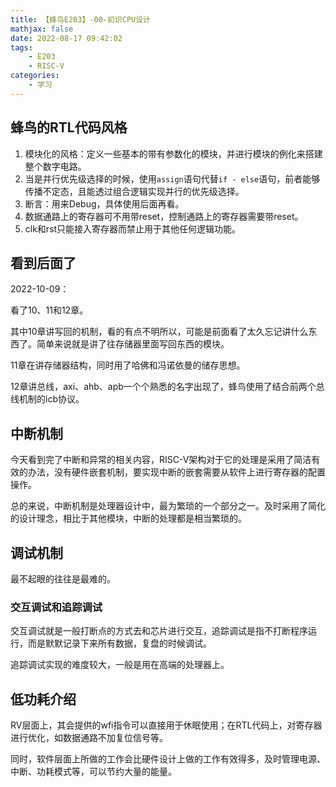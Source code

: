```yaml
---
title: 【蜂鸟E203】-00-初识CPU设计
mathjax: false
date: 2022-08-17 09:42:02
tags:
    - E203
    - RISC-V
categories:
    - 学习
---
```


## 蜂鸟的RTL代码风格

1. 模块化的风格：定义一些基本的带有参数化的模块，并进行模块的例化来搭建整个数字电路。
2. 当是并行优先级选择的时候，使用`assign`语句代替`if - else`语句，前者能够传播不定态，且能透过组合逻辑实现并行的优先级选择。
3. 断言：用来Debug，具体使用后面再看。
4. 数据通路上的寄存器可不用带reset，控制通路上的寄存器需要带reset。
5. clk和rst只能接入寄存器而禁止用于其他任何逻辑功能。

## 看到后面了

2022-10-09：

看了10、11和12章。

其中10章讲写回的机制，看的有点不明所以，可能是前面看了太久忘记讲什么东西了。简单来说就是讲了往存储器里面写回东西的模块。

11章在讲存储器结构，同时用了哈佛和冯诺依曼的储存思想。

12章讲总线，axi、ahb、apb一个个熟悉的名字出现了，蜂鸟使用了结合前两个总线机制的icb协议。

## 中断机制

今天看到完了中断和异常的相关内容，RISC-V架构对于它的处理是采用了简洁有效的办法，没有硬件嵌套机制，要实现中断的嵌套需要从软件上进行寄存器的配置操作。

总的来说，中断机制是处理器设计中，最为繁琐的一个部分之一。及时采用了简化的设计理念，相比于其他模块，中断的处理都是相当繁琐的。

## 调试机制

最不起眼的往往是最难的。

### 交互调试和追踪调试

交互调试就是一般打断点的方式去和芯片进行交互，追踪调试是指不打断程序运行，而是默默记录下来所有数据，复盘的时候调试。

追踪调试实现的难度较大，一般是用在高端的处理器上。

## 低功耗介绍

RV层面上，其会提供的wfi指令可以直接用于休眠使用；在RTL代码上，对寄存器进行优化，如数据通路不加复位信号等。

同时，软件层面上所做的工作会比硬件设计上做的工作有效得多，及时管理电源、中断、功耗模式等，可以节约大量的能量。

